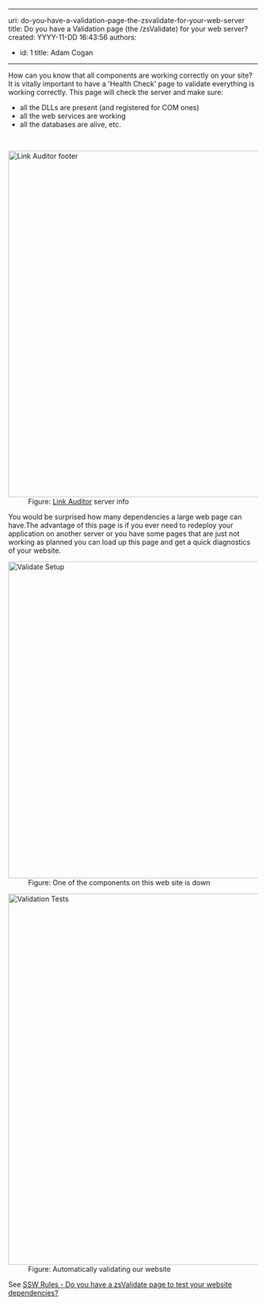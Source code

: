 

---
uri: do-you-have-a-validation-page-the-zsvalidate-for-your-web-server
title: Do you have a Validation page (the /zsValidate) for your web server?
created: YYYY-11-DD 16:43:56
authors:
  - id: 1
    title: Adam Cogan
---




<span class='intro'> <p>How can you know that all components are working correctly on your site? It is vitally important to have a 'Health Check' page to validate everything is working correctly. This page will check the server and make sure&#58;</p><ul><li>all the DLLs are present (and registered for COM ones) <br></li><li>all the web services are working</li><li>all the databases are alive, etc. <br></li></ul><br> </span>

<dl class="image"><dt><img src="https&#58;//www.ssw.com.au/ssw/standards/rules/Images/la-footer.jpg" alt="Link Auditor footer" data-pin-nopin="true" style="width&#58;700px;" /></dt><dd>Figure&#58;&#160;<a href="https&#58;//sswlinkauditor.com/">Link Auditor</a> server info</dd></dl><p>You would be surprised how many dependencies a large web page can have.The advantage of this page is if you ever need to redeploy your application on another server or you have some pages that are just not working as planned you can load up this page and get a quick diagnostics of your website.</p><dl class="image"><dt><img src="https&#58;//www.ssw.com.au/ssw/standards/rules/Images/ValidateSetup.jpg" alt="Validate Setup" style="width&#58;640px;" /></dt><dd>Figure&#58; One of the components on this web site is down</dd></dl><dl class="image"><dt><img src="https&#58;//www.ssw.com.au/ssw/standards/rules/Images/ValidationTests.jpg" alt="Validation Tests" style="width&#58;750px;" /></dt><dd>Figure&#58; Automatically validating our website</dd><p>See&#160;<a href="https&#58;//www.ssw.com.au/ssw/Standards/Rules/RulesToBetterUnitTests.aspx#zsValidatePage">SSW Rules - Do you have a zsValidate page to test your website dependencies?</a></p>
​​<br></dl>


